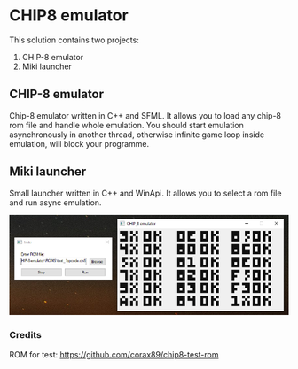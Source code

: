 # CHIP8 emulator

This solution contains two projects:
1. CHIP-8 emulator 
1. Miki launcher

## CHIP-8 emulator
Chip-8 emulator written in C++ and SFML. It allows you to load any chip-8 rom file and handle whole emulation.
You should start emulation asynchronously in another thread, otherwise infinite game loop inside emulation, will block your programme.   

## Miki launcher
Small launcher written in C++ and WinApi. It allows you to select a rom file and run async emulation.

![Image](coverphoto.png)

### Credits
ROM for test: https://github.com/corax89/chip8-test-rom
